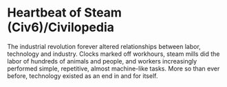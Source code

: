 # Heartbeat of Steam (Civ6)/Civilopedia

The industrial revolution forever altered relationships between labor, technology and industry. Clocks marked off workhours, steam mills did the labor of hundreds of animals and people, and workers increasingly performed simple, repetitive, almost machine-like tasks. More so than ever before, technology existed as an end in and for itself.